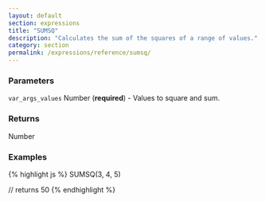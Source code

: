 ```yaml
---
layout: default
section: expressions
title: "SUMSQ"
description: "Calculates the sum of the squares of a range of values."
category: section
permalink: /expressions/reference/sumsq/
---
```


### Parameters

`var_args_values` Number (__required__) - Values to square and sum.

### Returns

Number

### Examples

{% highlight js %}
SUMSQ(3, 4, 5)

// returns 50
{% endhighlight %}
